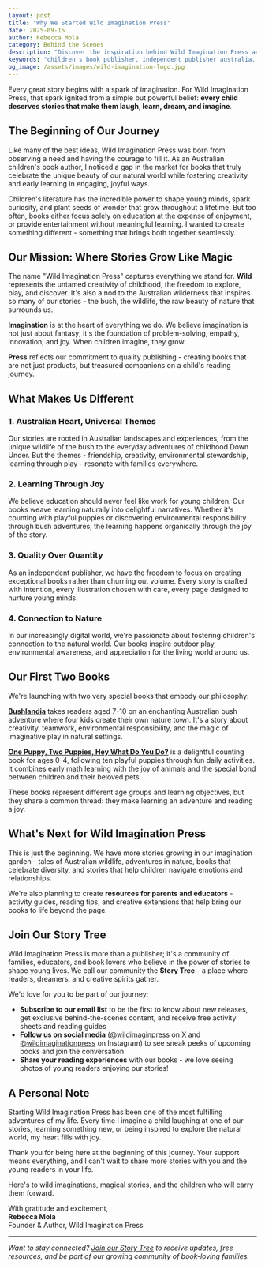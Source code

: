 ```yaml
---
layout: post
title: "Why We Started Wild Imagination Press"
date: 2025-09-15
author: Rebecca Mola
category: Behind the Scenes
description: "Discover the inspiration behind Wild Imagination Press and our mission to create enchanting children's books that nurture creativity and imagination in young readers."
keywords: "children's book publisher, independent publisher australia, kids books, creative storytelling, wild imagination press"
og_image: /assets/images/wild-imagination-logo.jpg
---
```


Every great story begins with a spark of imagination. For Wild Imagination Press, that spark ignited from a simple but powerful belief: **every child deserves stories that make them laugh, learn, dream, and imagine**.

## The Beginning of Our Journey

Like many of the best ideas, Wild Imagination Press was born from observing a need and having the courage to fill it. As an Australian children's book author, I noticed a gap in the market for books that truly celebrate the unique beauty of our natural world while fostering creativity and early learning in engaging, joyful ways.

<!--more-->

Children's literature has the incredible power to shape young minds, spark curiosity, and plant seeds of wonder that grow throughout a lifetime. But too often, books either focus solely on education at the expense of enjoyment, or provide entertainment without meaningful learning. I wanted to create something different - something that brings both together seamlessly.

## Our Mission: Where Stories Grow Like Magic

The name "Wild Imagination Press" captures everything we stand for. **Wild** represents the untamed creativity of childhood, the freedom to explore, play, and discover. It's also a nod to the Australian wilderness that inspires so many of our stories - the bush, the wildlife, the raw beauty of nature that surrounds us.

**Imagination** is at the heart of everything we do. We believe imagination is not just about fantasy; it's the foundation of problem-solving, empathy, innovation, and joy. When children imagine, they grow.

**Press** reflects our commitment to quality publishing - creating books that are not just products, but treasured companions on a child's reading journey.

## What Makes Us Different

### 1. **Australian Heart, Universal Themes**

Our stories are rooted in Australian landscapes and experiences, from the unique wildlife of the bush to the everyday adventures of childhood Down Under. But the themes - friendship, creativity, environmental stewardship, learning through play - resonate with families everywhere.

### 2. **Learning Through Joy**

We believe education should never feel like work for young children. Our books weave learning naturally into delightful narratives. Whether it's counting with playful puppies or discovering environmental responsibility through bush adventures, the learning happens organically through the joy of the story.

### 3. **Quality Over Quantity**

As an independent publisher, we have the freedom to focus on creating exceptional books rather than churning out volume. Every story is crafted with intention, every illustration chosen with care, every page designed to nurture young minds.

### 4. **Connection to Nature**

In our increasingly digital world, we're passionate about fostering children's connection to the natural world. Our books inspire outdoor play, environmental awareness, and appreciation for the living world around us.

## Our First Two Books

We're launching with two very special books that embody our philosophy:

**[Bushlandia](/books/bushlandia/)** takes readers aged 7-10 on an enchanting Australian bush adventure where four kids create their own nature town. It's a story about creativity, teamwork, environmental responsibility, and the magic of imaginative play in natural settings.

**[One Puppy, Two Puppies, Hey What Do You Do?](/books/one-puppy-two-puppies/)** is a delightful counting book for ages 0-4, following ten playful puppies through fun daily activities. It combines early math learning with the joy of animals and the special bond between children and their beloved pets.

These books represent different age groups and learning objectives, but they share a common thread: they make learning an adventure and reading a joy.

## What's Next for Wild Imagination Press

This is just the beginning. We have more stories growing in our imagination garden - tales of Australian wildlife, adventures in nature, books that celebrate diversity, and stories that help children navigate emotions and relationships.

We're also planning to create **resources for parents and educators** - activity guides, reading tips, and creative extensions that help bring our books to life beyond the page.

## Join Our Story Tree

Wild Imagination Press is more than a publisher; it's a community of families, educators, and book lovers who believe in the power of stories to shape young lives. We call our community the **Story Tree** - a place where readers, dreamers, and creative spirits gather.

We'd love for you to be part of our journey:

- **Subscribe to our email list** to be the first to know about new releases, get exclusive behind-the-scenes content, and receive free activity sheets and reading guides
- **Follow us on social media** ([@wildimaginpress](https://x.com/wildimaginpress) on X and [@wildimaginationpress](https://instagram.com/wildimaginationpress) on Instagram) to see sneak peeks of upcoming books and join the conversation
- **Share your reading experiences** with our books - we love seeing photos of young readers enjoying our stories!

## A Personal Note

Starting Wild Imagination Press has been one of the most fulfilling adventures of my life. Every time I imagine a child laughing at one of our stories, learning something new, or being inspired to explore the natural world, my heart fills with joy.

Thank you for being here at the beginning of this journey. Your support means everything, and I can't wait to share more stories with you and the young readers in your life.

Here's to wild imaginations, magical stories, and the children who will carry them forward.

With gratitude and excitement,  
**Rebecca Mola**  
Founder & Author, Wild Imagination Press

---

*Want to stay connected? [Join our Story Tree](#) to receive updates, free resources, and be part of our growing community of book-loving families.*

